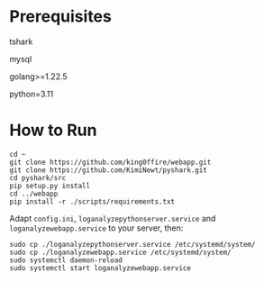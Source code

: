 # Prerequisites

tshark

mysql

golang>=1.22.5

python=3.11

# How to Run

    cd ~
    git clone https://github.com/king0ffire/webapp.git
    git clone https://github.com/KimiNewt/pyshark.git
    cd pyshark/src
    pip setup.py install
    cd ../webapp
    pip install -r ./scripts/requirements.txt



Adapt `config.ini`, `loganalyzepythonserver.service` and `loganalyzewebapp.service` to your server, then:

    sudo cp ./loganalyzepythonserver.service /etc/systemd/system/
    sudo cp ./loganalyzewebapp.service /etc/systemd/system/
    sudo systemctl daemon-reload
    sudo systemctl start loganalyzewebapp.service
